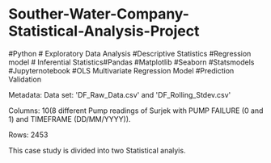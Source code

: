 # Souther-Water-Company-Statistical-Analysis-Project
#Python # Exploratory Data Analysis #Descriptive Statistics #Regression model # Inferential Statistics#Pandas #Matplotlib #Seaborn #Statsmodels #Jupyternotebook #OLS Multivariate Regression Model #Prediction Validation

Metadata:
Data set: 'DF_Raw_Data.csv' and 'DF_Rolling_Stdev.csv'

Columns: 10(8 different Pump readings of Surjek with PUMP FAILURE (0 and 1) and TIMEFRAME (DD/MM/YYYY)).

Rows: 2453

This case study is divided into two Statistical analyis.
